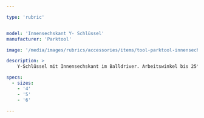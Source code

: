 ```yaml
---

type: 'rubric'


model: 'Innensechskant Y- Schlüssel'
manufacturer: 'Parktool'

image: '/media/images/rubrics/accessories/items/tool-parktool-innensechskant-yschlüssel.png'

description: >
    Y-Schlüssel mit Innensechskant im Balldriver. Arbeitswinkel bis 25°

specs: 
  - sizes:
    - '4'
    - '5'
    - '6'

---
```

